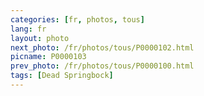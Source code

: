 ```yaml
---
categories: [fr, photos, tous]
lang: fr
layout: photo
next_photo: /fr/photos/tous/P0000102.html
picname: P0000103
prev_photo: /fr/photos/tous/P0000100.html
tags: [Dead Springbock]
---
```

